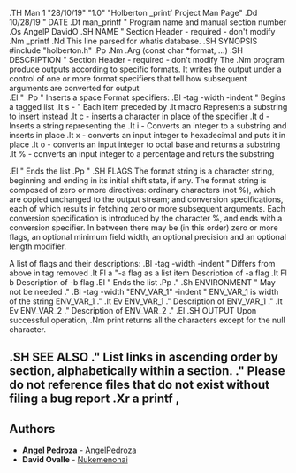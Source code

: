 .TH Man 1 "28/10/19" "1.0" "Holberton _printf Project Man Page"
.Dd 10/28/19               \" DATE
.Dt man_printf      \" Program name and manual section number
.Os AngelP DavidO
.SH NAME                 \" Section Header - required - don't modify
.Nm _printf
.Nd This line parsed for whatis database.
.SH SYNOPSIS
#include "holberton.h"
.Pp
.Nm
.Arg (const char *format, ...)
.SH DESCRIPTION          \" Section Header - required - don't modify
The 
.Nm 
program produce outputs according to specific formats. It writes the output under a control of one or more format specifiers that tell how subsequent arguments are converted for output    
.El \"
.Pp                      \" Inserts a space
Format specifiers:
.Bl -tag -width -indent  \" Begins a tagged list
.It s -               \" Each item preceded by .It macro
Represents a substring to insert instead
.It c -
inserts a character in place of the specifier
.It d - 
Inserts a string representing the 
.It i - 
Converts an integer to a substring and inserts in place 
.It x - 
converts an input integer to hexadecimal and puts it in place
.It o -
converts an input integer to octal base and returns a substring
.It % -
converts an input integer to a percentage and returs the substring


.El                      \" Ends the list
.Pp \"
.SH FLAGS
The format string is a character string, beginning and ending in its initial shift state, if any.  The format string is composed of zero or more directives: ordinary  characters
(not  %),  which  are copied unchanged to the output stream; and conversion specifications, each of which results in fetching zero or more subsequent arguments.  Each conversion
specification is introduced by the character %, and ends with a conversion specifier.  In between there may be (in this order) zero or more  flags,  an  optional  minimum  field
width, an optional precision and an optional length modifier.

A list of flags and their descriptions:
.Bl -tag -width -indent  \" Differs from above in tag removed
.It Fl a                 \"-a flag as a list item
Description of -a flag
.It Fl b
Description of -b flag
.El                      \" Ends the list
.Pp
.\" .Sh ENVIRONMENT      \" May not be needed
.\" .Bl -tag -width "ENV_VAR_1" -indent \" ENV_VAR_1 is width of the string ENV_VAR_1
.\" .It Ev ENV_VAR_1
.\" Description of ENV_VAR_1
.\" .It Ev ENV_VAR_2
.\" Description of ENV_VAR_2
.\" .El
.SH OUTPUT
Upon successful operation,
.Nm
print returns all the characters except for the null character. 

.SH SEE ALSO
.\" List links in ascending order by section, alphabetically within a section.
.\" Please do not reference files that do not exist without filing a bug report
.Xr a printf ,
---
## Authors
* **Angel Pedroza** - [AngelPedroza](https://github.com/AngelPedroza)
* **David Ovalle** - [Nukemenonai](https://github.com/Nukemenonai)

